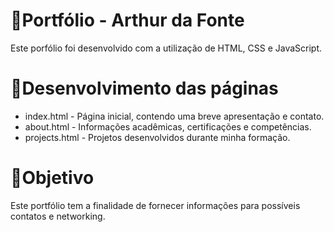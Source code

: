 # 📁Portfólio - Arthur da Fonte

Este porfólio foi desenvolvido com a utilização de HTML, CSS e JavaScript.

# 📄Desenvolvimento das páginas

* index.html - Página inicial, contendo uma breve apresentação e contato.
* about.html - Informações acadêmicas, certificações e competências.
* projects.html - Projetos desenvolvidos durante minha formação.

# 📌Objetivo

Este portfólio tem a finalidade de fornecer informações para possíveis contatos e networking.
